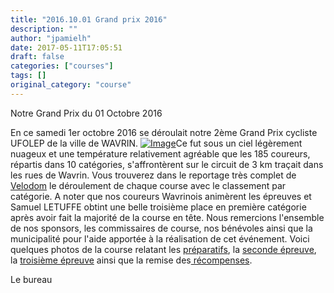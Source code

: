```yaml
---
title: "2016.10.01 Grand prix 2016"
description: ""
author: "jpamielh"
date: 2017-05-11T17:05:51
draft: false
categories: ["courses"]
tags: []
original_category: "course"
---
```


Notre Grand Prix du 01 Octobre 2016

En ce samedi 1er octobre 2016 se déroulait notre 2ème Grand Prix cycliste UFOLEP de la ville de WAVRIN. [![Image](https://lh3.googleusercontent.com/1pfOMTIe6DMQsT1nu-0_55kD-XLDloZPmGCCfkbjV4C6d_yVjGB9hktDZUa3EkgsREWTQCEg5D1O5P8xuv-vM6-BV6y2r3XqbUdUwucnQexfDWbWpTfbIXKmXr1iG0PMFf2tok4_HieQ7k0vNmugtqcF8AFcJv30qtSHvcFV6P3S8sx0qMCz16WGbMSQC8BKyzewK60e_2tasQhZdMnVgoVO8mFIdWAFDRrJRBjgzgPDS1Yvx6wf4w9oPXqVBdl4AggzzeBMiqhLKckjM3smqFCkW_o0i6Y3QWSMsHMMvVrWQiGZZxyAxeeoVQpXMDl5UF91K_MQ0WcnXtjCynfr640V_oVDmILUCjSf30BnhlCcuazzmw4CCE3mjzxD1z2iZgNP0BvK7LXm0M9RI8M63tSKrxZ3IWvBJDOWyNfeHf8wK6qv7jInzPNTlHvDpmcCF1tNziu7P42MVC7HJWKST2OhHaRIrS_79ZpN-ovkNeBQLI42t4SJCjjbqwABMnDL_owKYPeH5_RRfYFK7IP7s7SaXeuUSP-woEoZwGD-9KfXV76HhMTydWn6R7pCYSNwjCoBax-rFvsaiAcfbOh1a2GiHt8OpvyDtu1T4U_RH5VgtkDyKxF_hnCyaveh_2RaIbxnDUC2eL0a5Vtfw3MRrVS0dN7utO3-37xLMiq8E7I=w1215-h912-no)](https://lh3.googleusercontent.com/1pfOMTIe6DMQsT1nu-0_55kD-XLDloZPmGCCfkbjV4C6d_yVjGB9hktDZUa3EkgsREWTQCEg5D1O5P8xuv-vM6-BV6y2r3XqbUdUwucnQexfDWbWpTfbIXKmXr1iG0PMFf2tok4_HieQ7k0vNmugtqcF8AFcJv30qtSHvcFV6P3S8sx0qMCz16WGbMSQC8BKyzewK60e_2tasQhZdMnVgoVO8mFIdWAFDRrJRBjgzgPDS1Yvx6wf4w9oPXqVBdl4AggzzeBMiqhLKckjM3smqFCkW_o0i6Y3QWSMsHMMvVrWQiGZZxyAxeeoVQpXMDl5UF91K_MQ0WcnXtjCynfr640V_oVDmILUCjSf30BnhlCcuazzmw4CCE3mjzxD1z2iZgNP0BvK7LXm0M9RI8M63tSKrxZ3IWvBJDOWyNfeHf8wK6qv7jInzPNTlHvDpmcCF1tNziu7P42MVC7HJWKST2OhHaRIrS_79ZpN-ovkNeBQLI42t4SJCjjbqwABMnDL_owKYPeH5_RRfYFK7IP7s7SaXeuUSP-woEoZwGD-9KfXV76HhMTydWn6R7pCYSNwjCoBax-rFvsaiAcfbOh1a2GiHt8OpvyDtu1T4U_RH5VgtkDyKxF_hnCyaveh_2RaIbxnDUC2eL0a5Vtfw3MRrVS0dN7utO3-37xLMiq8E7I=w1215-h912-no)Ce fut sous un ciel légèrement nuageux et une température relativement agréable que les 185 coureurs, répartis dans 10 catégories, s'affrontèrent sur le circuit de 3 km traçait dans les rues de Wavrin. Vous trouverez dans le reportage très complet de [Velodom](http://www.velodom-photo.com/2eme-grand-prix-cycliste-ufolep-de-wavrin-1ere-3eme-cat-fem.html) le déroulement de chaque course avec le classement
par catégorie. A noter que nos coureurs Wavrinois animèrent les épreuves et Samuel LETUFFE obtint une belle troisième place en première catégorie après avoir fait la majorité de la course en tête. Nous remercions l'ensemble de nos sponsors, les commissaires de course, nos bénévoles ainsi que la municipalité pour l'aide apportée à la réalisation de cet événement. Voici quelques photos de la course relatant les [préparatifs](https://goo.gl/photos/PQ2krNWs9ZbnxmLVA), la [seconde épreuve](https://goo.gl/photos/uSTnWVAvUUyRUSqGA), la [troisième épreuve](https://goo.gl/photos/kRCfSVTY9tPdGdRG6) ainsi que la remise des[ récompenses](https://goo.gl/photos/dE3bAhLEL7fgjxeWA).

Le bureau